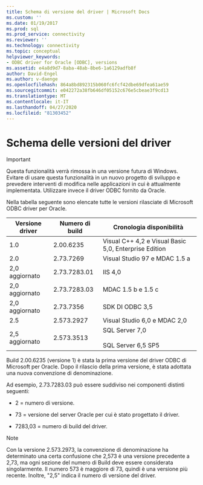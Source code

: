 ```yaml
---
title: Schema di versione del driver | Microsoft Docs
ms.custom: ''
ms.date: 01/19/2017
ms.prod: sql
ms.prod_service: connectivity
ms.reviewer: ''
ms.technology: connectivity
ms.topic: conceptual
helpviewer_keywords:
- ODBC driver for Oracle [ODBC], versions
ms.assetid: e4a8d9d7-8aba-48ab-8be6-1a6129adfb8f
author: David-Engel
ms.author: v-daenge
ms.openlocfilehash: 864a8bd892315b060fc6fcf42dbe69dfea61ae59
ms.sourcegitcommit: e042272a38fb646df05152c676e5cbeae3f9cd13
ms.translationtype: MT
ms.contentlocale: it-IT
ms.lasthandoff: 04/27/2020
ms.locfileid: "81303452"
---
```

# <a name="driver-version-scheme"></a>Schema delle versioni del driver
> [!IMPORTANT]  
>  Questa funzionalità verrà rimossa in una versione futura di Windows. Evitare di usare questa funzionalità in un nuovo progetto di sviluppo e prevedere interventi di modifica nelle applicazioni in cui è attualmente implementata. Utilizzare invece il driver ODBC fornito da Oracle.  
  
 Nella tabella seguente sono elencate tutte le versioni rilasciate di Microsoft ODBC driver per Oracle.  
  
|Versione driver|Numero di build|Cronologia disponibilità|  
|--------------------|------------------|--------------------------|  
|1.0|2.00.6235|Visual C++ 4,2 e Visual Basic 5,0, Enterprise Edition|  
|2.0|2.73.7269|Visual Studio 97 e MDAC 1.5 a|  
|2,0 aggiornato|2.73.7283.01|IIS 4,0|  
|2,0 aggiornato|2.73.7283.03|MDAC 1.5 b e 1.5 c|  
|2,0 aggiornato|2.73.7356|SDK DI ODBC 3,5|  
|2.5|2.573.2927|Visual Studio 6,0 e MDAC 2,0|  
|2,5 aggiornato|2.573.3513|SQL Server 7,0<br /><br /> SQL Server 6,5 SP5|  
  
 Build 2.00.6235 (versione 1) è stata la prima versione del driver ODBC di Microsoft per Oracle. Dopo il rilascio della prima versione, è stata adottata una nuova convenzione di denominazione.  
  
 Ad esempio, 2.73.7283.03 può essere suddiviso nei componenti distinti seguenti:  
  
-   2 = numero di versione.  
  
-   73 = versione del server Oracle per cui è stato progettato il driver.  
  
-   7283,03 = numero di build del driver.  
  
> [!NOTE]  
>  Con la versione 2.573.2973, la convenzione di denominazione ha determinato una certa confusione che 2,573 è una versione precedente a 2,73, ma ogni sezione del numero di Build deve essere considerata singolarmente. Il numero 573 è maggiore di 73, quindi è una versione più recente. Inoltre, "2,5" indica il numero di versione del driver.
